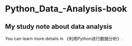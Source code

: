 # Python_Data_-Analysis-book
## My study note about data analysis
You can learn more details in 《利用Python进行数据分析》.
